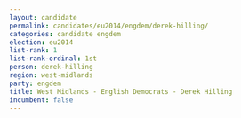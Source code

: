 ```yaml
---
layout: candidate
permalink: candidates/eu2014/engdem/derek-hilling/
categories: candidate engdem
election: eu2014
list-rank: 1
list-rank-ordinal: 1st
person: derek-hilling
region: west-midlands
party: engdem
title: West Midlands - English Democrats - Derek Hilling
incumbent: false
---
```

